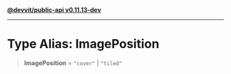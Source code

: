 [**@devvit/public-api v0.11.13-dev**](../../README.md)

---

# Type Alias: ImagePosition

> **ImagePosition** = `"cover"` \| `"tiled"`
